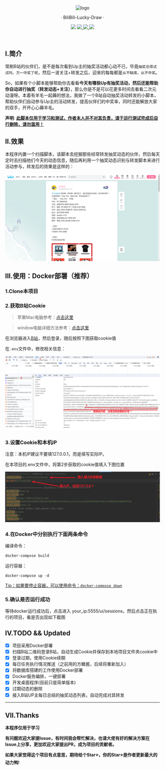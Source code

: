 <div align="center">
    <img align="center" src="https://github.com/rongchenlin/BiliBili-Lucky-Draw/blob/master/img/Readme.assets/logo.png" alt="logo" width="600">
    <p align="center">· BiliBili-Lucky-Draw ·</p>
    <p align="center">
        <img src="https://img.shields.io/github/stars/rongchenlin/BiliBili-Lucky-Draw?color=red&style=flat-square">
        <a href="mailto:2702739215@qq.com">
            <img src="https://img.shields.io/static/v1?label=contact%20me&message=email&color=green&style=flat-square">
        </a>
        <a href="https://github.com/rongchenlin/BiliBili-Lucky-Draw/blob/master/LICENSE" target="_blank">
            <img src="https://img.shields.io/static/v1?label=license&message=GPL-3.0&color=orange&style=flat-square">
        </a>
        <a href="https://github.com/rongchenlin/BiliBili-Lucky-Draw/issues/new/choose" target="_blank">
            <img src="https://img.shields.io/static/v1?label=feedback&message=issues&color=pink&style=flat-square">
        </a>
    </p>
    </br>
</div>

## Ⅰ.简介

常刷B站的伙伴们，是不是每次看到Up主的抽奖活动都心动不已，毕竟`抽奖总得试试吗，万一中奖了呢`，然后一波关注+转发之后，迎来的每每都是`从不缺席，从不中奖`。

So，如果有个小脚本能够帮助你去看看**今天有哪些Up有抽奖活动，然后还能帮助你自动进行抽奖（转发动态+关注）**，那么你是不是可以花更多时间去看看二次元动漫呀。本着有羊毛一起薅的想法，我做了一个B站自动抽奖活动转发的小脚本，帮助伙伴们自动参与Up主的活动转发，提高伙伴们的中奖率，同时还能解放大家的双手，开开心心薅羊毛。

**声明**: <u>**此脚本仅用于学习和测试，作者本人并不对其负责，请于运行测试完成后自行删除，请勿滥用！**</u>

## Ⅱ.效果

本程序内置一个扫描脚本，该脚本去挖掘那些经常转发抽奖动态的伙伴，然后每天定时去扫描他们今天的动态信息，随后再利用一个抽奖动态识别与转发脚本来进行活动参与，转发后的效果是这样的：

![image-20230630234051479](img/Readme.assets/image-20230630234051479.png)

## III.使用：Docker部署（推荐）

### 1.Clone本项目

### 2.获取B站Cookie

> 苹果Mac电脑参考：[点击这里](https://github.com/BilibiliVideoDownload/BilibiliVideoDownload/wiki/%E8%8E%B7%E5%8F%96SESSDATA)

> window电脑详细方法参考：[点击这里](https://zhuanlan.zhihu.com/p/383171889)

在浏览器进入[B站](https://www.bilibili.com/)，然后登录，随后按照下图获取cookie值

在`.env`文件中，修改相关信息：

![](img/Readme.assets/2024-01-31-15-08-26-image.png)

### 3.设置Cookie和本机IP

注意：本机IP建议不要填127.0.0.1，而是填写实际IP。

在本项目的.env文件中，将第2步获取的cookie值填入下图位置

![](img/Readme.assets/2024-01-31-17-13-39-image.png)

### 4.在Docker中分别执行下面两条命令

编译命令：

```dockerfile
docker-compose build
```

运行容器：

```
docker-compose up -d
```

<u>Tip：如果要停止容器，可以使用命令：`docker-compose down`</u>

### 5.确认是否运行成功

等待docker运行成功后，点击进入 your_ip:5555/ui/sessions，然后点击正在执行的项目，看是否出现如下截图

## IV.TODO && Updated

- [x] 项目采用Docker部署
- [x] 扫描B站二维码登录B站，自动生成Cookie并保存到本地项目文件夹cookie中
- [x] 登录过期，使用Cookie续期
- [x] 每日任务执行情况推送（之前用的方糖酱，后续将重新加入）
- [x] 将数据库搭建的工作使用Docker部署
- [x] Docker服务编排，一键部署
- [x] 开发桌面程序(目前只是简单版本)
- [x] 过期动态的删除
- [x] 接入B站UP主每日总结的抽奖动态列表，自动完成对其转发

---

## Ⅶ.Thanks

**本程序仅用于学习**

**有问题欢迎大家提Issue，有时间我会帮忙解决，也请大佬有好的解决方案在Issue上分享，更加欢迎大家提出PR，成为项目的贡献者。**

**如果大家觉得这个项目有点意思，期待给个Star:star:，你的Star:star:是作者更新最大的动力鸭!**
